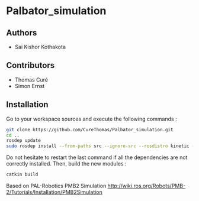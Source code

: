 # Palbator_simulation

## Authors
- Sai Kishor Kothakota

## Contributors
- Thomas Curé
- Simon Ernst

## Installation

Go to your workspace sources and execute the following commands :
```bash
git clone https://github.com/CureThomas/Palbator_simulation.git
cd ..
rosdep update
sudo rosdep install --from-paths src --ignore-src --rosdistro kinetic --skip-keys "pal_gazebo_plugins speed_limit_node sensor_to_cloud pmb2_rgbd_sensors pal_vo_server pal_karto pal_usb_utils pal_local_planner pal_filters hokuyo_node rrbot_launch robot_pose pal_pcl rviz_plugin_covariance pal-orbbec-openni2 slam_toolbox"
```
Do not hesitate to restart the last command if all the dependencies are not correctly installed.
Then, build the new modules :
```bash
catkin build
```



























































Based on PAL-Robotics PMB2 Simulation 
http://wiki.ros.org/Robots/PMB-2/Tutorials/Installation/PMB2Simulation

